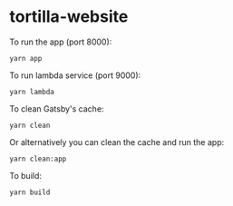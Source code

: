 # tortilla-website

To run the app (port 8000):

    yarn app

To run lambda service (port 9000):

    yarn lambda

To clean Gatsby's cache:

    yarn clean

Or alternatively you can clean the cache and run the app:

    yarn clean:app

To build:

    yarn build

